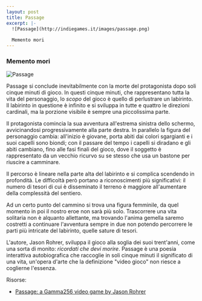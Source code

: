 ```yaml
---
layout: post
title: Passage
excerpt: |-
  ![Passage](http://indiegames.it/images/passage.png)
    
  Memento mori
---
```

### Memento mori

![Passage](http://indiegames.it/images/passage.png)

Passage si conclude inevitabilmente con la morte del protagonista dopo soli cinque minuti di gioco. In questi cinque minuti, che rappresentano tutta la vita del personaggio, lo *scopo* del gioco è quello di perlustrare un labirinto. Il labirinto in questione è infinito e si sviluppa in tutte e quattro le direzioni cardinali, ma la porzione visibile è sempre una piccolissima parte.

Il protagonista comincia la sua avventura all'estrema sinistra dello schermo, avvicinandosi progressivamente alla parte destra. In parallelo la figura del personaggio cambia: all'inizio è giovane, porta abiti dai colori sgargianti e i suoi capelli sono biondi; con il passare del tempo i capelli si diradano e gli abiti cambiano, fino alle fasi finali del gioco, dove il soggetto è rappresentato da un vecchio ricurvo su se stesso che usa un bastone per riuscire a camminare.

Il percorso è lineare nella parte alta del labirinto e si complica scendendo in profondità. Le difficoltà però portano a riconoscimenti più significativi: il numero di tesori di cui è disseminato il terreno è maggiore all'aumentare della complessità del sentiero.

Ad un certo punto del cammino si trova una figura femminile, da quel momento in poi il nostro eroe non sarà più solo. Trascorrere una vita solitaria non è alquanto allettante, ma trovando l'anima gemella saremo costretti a continuare l'avventura sempre in due non potendo percorrere le parti più intricate del labirinto, quelle sature di tesori.

L'autore, Jason Rohrer, sviluppa il gioco alla soglia dei suoi trent'anni, come una sorta di monito: *ricordati che devi morire*. Passage è una poesia interattiva autobiografica che raccoglie in soli cinque minuti il significato di una vita, un'opera d'arte che la definizione "video gioco" non riesce a coglierne l'essenza.

Risorse:

* [Passage: a Gamma256 video game by Jason Rohrer](http://hcsoftware.sourceforge.net/passage/)
